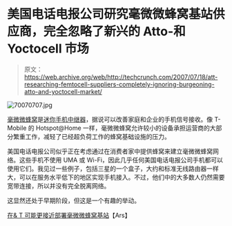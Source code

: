 # 美国电话电报公司研究毫微微蜂窝基站供应商，完全忽略了新兴的 Atto-和 Yoctocell 市场

> 原文：<https://web.archive.org/web/http://techcrunch.com/2007/07/18/att-researching-femtocell-suppliers-completely-ignoring-burgeoning-atto-and-yoctocell-market/>

![70070707.jpg](img/4e21ba7b364169fdff6c5f8c02d20e0c.png)

[毫微微蜂窝](https://web.archive.org/web/20150919151316/http://en.wikipedia.org/wiki/Access_point_base_station)是[迷你手机中继器](https://web.archive.org/web/20150919151316/http://crunchgear.com/2006/11/15/wi-ex-zboost-yx500510-cellphone-extender-first-look-oh-wow/)，据说可以改善家庭和企业的手机信号接收。像 T-Mobile 的 Hotspot@Home 一样，毫微微蜂窝允许较小的设备承担运营商的大部分繁重工作，减轻了已经超负荷工作的蜂窝基础设施的压力。

美国电话电报公司似乎正在考虑通过在消费者家中提供蜂窝来建立毫微微蜂窝网络。这些手机不使用 UMA 或 Wi-Fi，因此几乎任何美国电话电报公司手机都可以使用它们。我见过一些例子，包括三星的一个盒子，大约和标准无线路由器一样大，可以在服务水平低下的地区实现手机接入。不过，他们中的大多数人仍然需要宽带连接，所以并没有完全脱离网络。

这显然还处于早期阶段，但这是一个有趣的举动。

[在& T 可能更接近部署毫微微蜂窝基站](https://web.archive.org/web/20150919151316/http://arstechnica.com/news.ars/post/20070717-att-may-be-moving-closer-to-deploying-femtocells.html)【Ars】